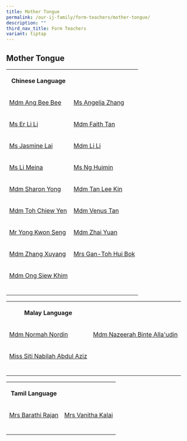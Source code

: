 ```yaml
---
title: Mother Tongue
permalink: /our-ij-family/form-teachers/mother-tongue/
description: ""
third_nav_title: Form Teachers
variant: tiptap
---
```

<h2>Mother Tongue</h2>
<table>
<tbody>
<tr>
<th rowspan="1" colspan="1">
<p><strong>Chinese Language</strong>
</p>
</th>
<th rowspan="1" colspan="1">
<p></p>
</th>
</tr>
<tr>
<td rowspan="1" colspan="1">
<p><a href="mailto:ang_bee_bee_a@moe.edu.sg" rel="noopener noreferrer nofollow" target="_blank">Mdm Ang Bee Bee</a>
</p>
</td>
<td rowspan="1" colspan="1">
<p><a href="mailto:angelia_zhang_yanchun@moe.edu.sg" rel="noopener noreferrer nofollow" target="_blank">Ms Angelia Zhang</a>
</p>
</td>
</tr>
<tr>
<td rowspan="1" colspan="1">
<p><a href="mailto:er_li_li@moe.edu.sg" rel="noopener noreferrer nofollow" target="_blank">Ms Er Li Li</a>
</p>
</td>
<td rowspan="1" colspan="1">
<p><a href="mailto:faith_tan_yi_chin@moe.edu.sg" rel="noopener noreferrer nofollow" target="_blank">Mdm Faith Tan</a>
</p>
</td>
</tr>
<tr>
<td rowspan="1" colspan="1">
<p><a href="mailto:jasmine_lai_ying_loo@moe.edu.sg" rel="noopener noreferrer nofollow" target="_blank">Ms Jasmine Lai</a>
</p>
</td>
<td rowspan="1" colspan="1">
<p><a href="mailto:li_li_a@moe.edu.sg" rel="noopener noreferrer nofollow" target="_blank">Mdm Li Li</a>
</p>
</td>
</tr>
<tr>
<td rowspan="1" colspan="1">
<p><a href="mailto:li_meina@moe.edu.sg" rel="noopener noreferrer nofollow" target="_blank">Ms Li Meina</a>
</p>
</td>
<td rowspan="1" colspan="1">
<p><a href="mailto:ng_huimin@moe.edu.sg" rel="noopener noreferrer nofollow" target="_blank">Ms Ng Huimin</a>
</p>
</td>
</tr>
<tr>
<td rowspan="1" colspan="1">
<p><a href="mailto:yong_siew_yu@moe.edu.sg" rel="noopener noreferrer nofollow" target="_blank">Mdm Sharon Yong</a>
</p>
</td>
<td rowspan="1" colspan="1">
<p><a href="mailto:tan_lee_kin@moe.edu.sg" rel="noopener noreferrer nofollow" target="_blank">Mdm Tan Lee Kin</a>
</p>
</td>
</tr>
<tr>
<td rowspan="1" colspan="1">
<p><a href="mailto:toh_chiew_yen@moe.edu.sg" rel="noopener noreferrer nofollow" target="_blank">Mdm Toh Chiew Yen</a>
</p>
</td>
<td rowspan="1" colspan="1">
<p><a href="mailto:tan_wan_ing_venus@moe.edu.sg" rel="noopener noreferrer nofollow" target="_blank">Mdm Venus Tan</a>
</p>
</td>
</tr>
<tr>
<td rowspan="1" colspan="1">
<p><a href="mailto:yong_kwon_seng@moe.edu.sg" rel="noopener noreferrer nofollow" target="_blank">Mr Yong Kwon Seng</a>
</p>
</td>
<td rowspan="1" colspan="1">
<p><a href="mailto:zhai_yuan@moe.edu.sg" rel="noopener noreferrer nofollow" target="_blank">Mdm Zhai Yuan</a>
</p>
</td>
</tr>
<tr>
<td rowspan="1" colspan="1">
<p><a href="mailto:zhang_xuyang@moe.edu.sg" rel="noopener noreferrer nofollow" target="_blank">Mdm Zhang Xuyang</a>
</p>
</td>
<td rowspan="1" colspan="1">
<p><a href="mailto:GanToh_Hui_Bok@moe.edu.sg" rel="noopener noreferrer nofollow" target="_blank">Mrs Gan-Toh Hui Bok</a>
</p>
</td>
</tr>
<tr>
<td rowspan="1" colspan="1">
<p><a href="mailto:ong_siew_khim_a@moe.edu.sg" rel="noopener noreferrer nofollow" target="_blank">Mdm Ong Siew Khim</a>
</p>
</td>
<td rowspan="1" colspan="1">
<p></p>
</td>
</tr>
<tr>
<td rowspan="1" colspan="1">
<p></p>
</td>
<td rowspan="1" colspan="1">
<p></p>
</td>
</tr>
</tbody>
</table>
<p></p>
<table>
<tbody>
<tr>
<th rowspan="1" colspan="1">
<p><strong>Malay Language</strong>
</p>
</th>
<th rowspan="1" colspan="1">
<p></p>
</th>
</tr>
<tr>
<td rowspan="1" colspan="1">
<p><a href="mailto:normah_nordin@moe.edu.sg" rel="noopener noreferrer nofollow" target="_blank">Mdm Normah Nordin</a>
</p>
</td>
<td rowspan="1" colspan="1">
<p><a href="mailto:nazeerah_allaudin@moe.edu.sg" rel="noopener noreferrer nofollow" target="_blank">Mdm Nazeerah Binte Alla'udin</a>
</p>
</td>
</tr>
<tr>
<td rowspan="1" colspan="1">
<p><a href="mailto:siti_nabilah_abdul_aziz@moe.edu.sg" rel="noopener noreferrer nofollow" target="_blank">Miss Siti Nabilah Abdul Aziz</a>
</p>
</td>
<td rowspan="1" colspan="1">
<p></p>
</td>
</tr>
<tr>
<td rowspan="1" colspan="1">
<p></p>
</td>
<td rowspan="1" colspan="1">
<p></p>
</td>
</tr>
</tbody>
</table>
<p></p>
<table>
<tbody>
<tr>
<th rowspan="1" colspan="1">
<p><strong>Tamil Language</strong>
</p>
</th>
<th rowspan="1" colspan="1">
<p></p>
</th>
</tr>
<tr>
<td rowspan="1" colspan="1">
<p><a href="mailto:barathi_rajan@moe.edu.sg" rel="noopener noreferrer nofollow" target="_blank">Mrs Barathi Rajan</a>
</p>
</td>
<td rowspan="1" colspan="1">
<p><a href="mailto:vanitha_vasudevan@moe.edu.sg" rel="noopener noreferrer nofollow" target="_blank">Mrs Vanitha Kalai</a>
</p>
</td>
</tr>
<tr>
<td rowspan="1" colspan="1">
<p></p>
</td>
<td rowspan="1" colspan="1">
<p></p>
</td>
</tr>
</tbody>
</table>
<p></p>